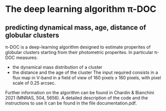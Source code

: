 # The deep learning algorithm π-DOC
## predicting dynamical mass, age, distance of globular clusters

π-DOC is a deep-learning algorithm designed to estimate properites of globular clusters starting from their photometric properites. In particular π-DOC measures:
- the dynamical mass distribution of a cluster
- the distance and the age of the cluster
The input required consists in a flux map in V-band in a field of view of 160 pixels x 160 pixels, with pixel scale of 0.25 arcsec.

Further information on the algorithm can be found in Chardin & Bianchini 2021 (MNRAS, 504, 5656).
A detailed description of the code and the instructions to use it can be found in the file documentation.pdf.

